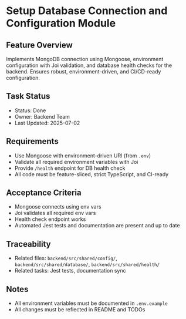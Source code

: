 # Setup Database Connection and Configuration Module

## Feature Overview
Implements MongoDB connection using Mongoose, environment configuration with Joi validation, and database health checks for the backend. Ensures robust, environment-driven, and CI/CD-ready configuration.

## Task Status
- Status: Done
- Owner: Backend Team
- Last Updated: 2025-07-02

## Requirements
- Use Mongoose with environment-driven URI (from `.env`)
- Validate all required environment variables with Joi
- Provide `/health` endpoint for DB health check
- All code must be feature-sliced, strict TypeScript, and CI-ready

## Acceptance Criteria
- Mongoose connects using env vars
- Joi validates all required env vars
- Health check endpoint works
- Automated Jest tests and documentation are present and up to date

## Traceability
- Related files: `backend/src/shared/config/`, `backend/src/shared/database/`, `backend/src/shared/health/`
- Related tasks: Jest tests, documentation sync

## Notes
- All environment variables must be documented in `.env.example`
- All changes must be reflected in README and TODOs

